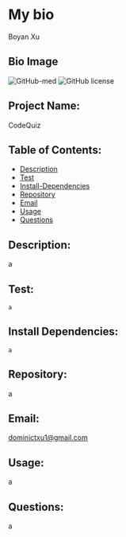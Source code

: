   
 # My bio 
 Boyan Xu
 ## Bio Image
 ![GitHub-med](https://avatars1.githubusercontent.com/u/46208528?v=4) 
 ![GitHub license](https://img.shields.io/badge/license-BSD3-blue.svg)
 ## Project Name:
 CodeQuiz
 
 ## Table of Contents:
 - [Description](#Description)
 - [Test](#Test)
 - [Install-Dependencies](#Install-Dependencies)
 - [Repository](#Repository)
 - [Email](#Email)
 - [Usage](#Usage)
 - [Questions](#Questions)
 
 ## Description:
 a
 ## Test: 
 `a`
 ## Install Dependencies:
 `a`
 ## Repository: 
 a
 ## Email:
 dominictxu1@gmail.com
 ## Usage:
 a
 ## Questions:
 a 
